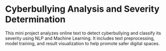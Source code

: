 #  Cyberbullying Analysis and Severity Determination 
This mini project analyzes online text to detect cyberbullying and classify its severity using NLP and Machine Learning. It includes text preprocessing, model training, and result visualization to help promote safer digital spaces.
